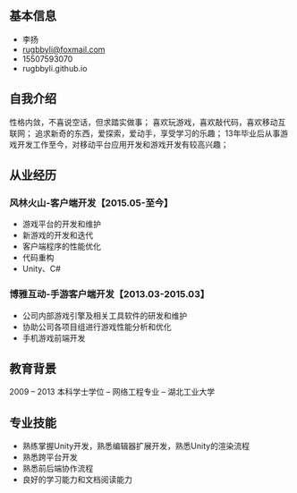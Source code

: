 ## 基本信息
- 李扬
- rugbbyli@foxmail.com
- 15507593070
- rugbbyli.github.io

## 自我介绍
性格内敛，不喜说空话，但求踏实做事；
喜欢玩游戏，喜欢敲代码，喜欢移动互联网；
追求新奇的东西，爱探索，爱动手，享受学习的乐趣；
13年毕业后从事游戏开发工作至今，对移动平台应用开发和游戏开发有较高兴趣；

## 从业经历
### 风林火山-客户端开发【2015.05-至今】
- 游戏平台的开发和维护
- 新游戏的开发和迭代
- 客户端程序的性能优化
- 代码重构
- Unity、C#

### 博雅互动-手游客户端开发【2013.03-2015.03】
- 公司内部游戏引擎及相关工具软件的研发和维护
- 协助公司各项目组进行游戏性能分析和优化
- 手机游戏前端开发

## 教育背景
2009 – 2013    本科学士学位 – 网络工程专业 – 湖北工业大学

## 专业技能
- 熟练掌握Unity开发，熟悉编辑器扩展开发，熟悉Unity的渲染流程
- 熟悉跨平台开发
- 熟悉前后端协作流程
- 良好的学习能力和文档阅读能力